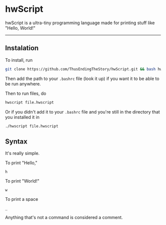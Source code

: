 # hwScript
hwScript is a ultra-tiny programming language made for printing stuff like "Hello, World!"

---

## Instalation

To install, run
```bash
git clone https://github.com/ThusEndingTheStory/hwScript.git && bash hwScript/init.sh
```

Then add the path to your `.bashrc` file (look it up) if you want it to be able to be run anywhere.

Then to run files, do
```bash
hwscript file.hwscript
```

Or if you didn't add it to your `.bashrc` file and you're still in the directory that you installed it in
```bash
./hwscript file.hwscript
```

## Syntax

It's really simple.

To print "Hello,"
```hwscript
h
```

To print "World!"
```hwscript
w
```

To print a space
```hwscript
_
```

Anything that's not a command is considered a comment.
